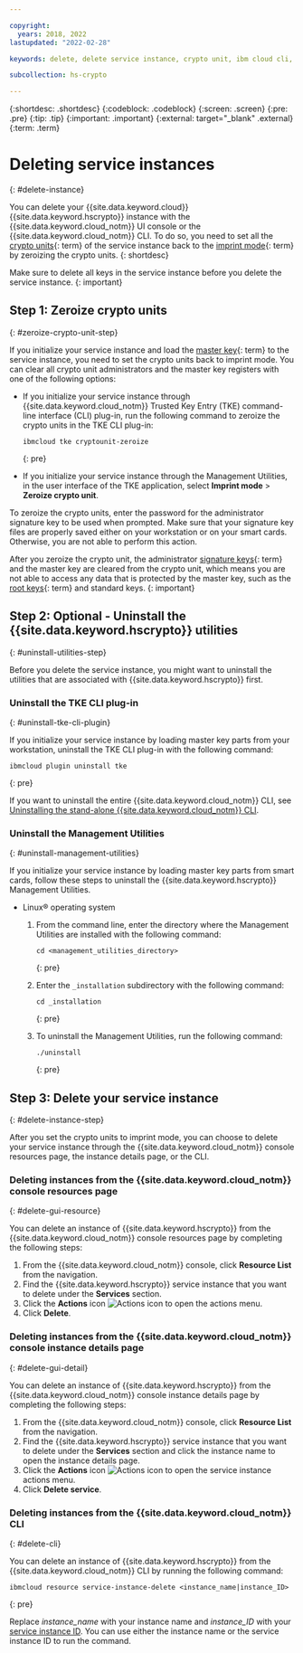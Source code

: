 ```yaml
---

copyright:
  years: 2018, 2022
lastupdated: "2022-02-28"

keywords: delete, delete service instance, crypto unit, ibm cloud cli, clear crypto unit, uninstall

subcollection: hs-crypto

---
```


{:shortdesc: .shortdesc}
{:codeblock: .codeblock}
{:screen: .screen}
{:pre: .pre}
{:tip: .tip}
{:important: .important}
{:external: target="_blank" .external}
{:term: .term}

# Deleting service instances
{: #delete-instance}

You can delete your {{site.data.keyword.cloud}} {{site.data.keyword.hscrypto}} instance with the {{site.data.keyword.cloud_notm}} UI console or the {{site.data.keyword.cloud_notm}} CLI. To do so, you need to set all the [crypto units](#x9860404){: term} of the service instance back to the [imprint mode](#x9860399){: term} by zeroizing the crypto units.
{: shortdesc}


Make sure to delete all keys in the service instance before you delete the service instance.
{: important}


## Step 1: Zeroize crypto units
{: #zeroize-crypto-unit-step}

If you initialize your service instance and load the [master key](#x2908413){: term} to the service instance, you need to set the crypto units back to imprint mode. You can clear all crypto unit administrators and the master key registers with one of the following options:

-  If you initialize your service instance through {{site.data.keyword.cloud_notm}} Trusted Key Entry (TKE) command-line interface (CLI) plug-in, run the following command to zeroize the crypto units in the TKE CLI plug-in:

    ```
    ibmcloud tke cryptounit-zeroize
    ```
    {: pre}

-  If you initialize your service instance through the Management Utilities, in the user interface of the TKE application, select **Imprint mode** &gt; **Zeroize crypto unit**.

To zeroize the crypto units, enter the password for the administrator signature key to be used when prompted. Make sure that your signature key files are properly saved either on your workstation or on your smart cards. Otherwise, you are not able to perform this action.

After you zeroize the crypto unit, the administrator [signature keys](#x8250375){: term} and the master key are cleared from the crypto unit, which means you are not able to access any data that is protected by the master key, such as the [root keys](#x6946961){: term} and standard keys.
{: important}

## Step 2: Optional - Uninstall the {{site.data.keyword.hscrypto}} utilities
{: #uninstall-utilities-step}

Before you delete the service instance, you might want to uninstall the utilities that are associated with {{site.data.keyword.hscrypto}} first.

### Uninstall the TKE CLI plug-in
{: #uninstall-tke-cli-plugin}

If you initialize your service instance by loading master key parts from your workstation, uninstall the TKE CLI plug-in with the following command:

```
ibmcloud plugin uninstall tke
```
{: pre}

If you want to uninstall the entire {{site.data.keyword.cloud_notm}} CLI, see [Uninstalling the stand-alone {{site.data.keyword.cloud_notm}} CLI](/docs/cli?topic=cli-uninstall-ibmcloud-cli).

### Uninstall the Management Utilities
{: #uninstall-management-utilities}

If you initialize your service instance by loading master key parts from smart cards, follow these steps to uninstall the {{site.data.keyword.hscrypto}} Management Utilities.



- Linux&reg; operating system

    1. From the command line, enter the directory where the Management Utilities are installed with the following command:

        ```
        cd <management_utilities_directory>
        ```
        {: pre}

    2. Enter the `_installation` subdirectory with the following command:

        ```
        cd _installation
        ```
        {: pre}

    3. To uninstall the Management Utilities, run the following command:

        ```
        ./uninstall
        ```
        {: pre}

## Step 3: Delete your service instance
{: #delete-instance-step}

After you set the crypto units to imprint mode, you can choose to delete your service instance through the {{site.data.keyword.cloud_notm}} console resources page, the instance details page, or the CLI.

### Deleting instances from the {{site.data.keyword.cloud_notm}} console resources page
{: #delete-gui-resource}

You can delete an instance of {{site.data.keyword.hscrypto}} from the {{site.data.keyword.cloud_notm}} console resources page by completing the following steps:

1. From the {{site.data.keyword.cloud_notm}} console, click **Resource List** from the navigation.
2. Find the {{site.data.keyword.hscrypto}} service instance that you want to delete under the **Services** section.
3. Click the **Actions** icon ![Actions icon](../icons/action-menu-icon.svg "Actions") to open the actions menu.
4. Click **Delete**.

### Deleting instances from the {{site.data.keyword.cloud_notm}} console instance details page
{: #delete-gui-detail}

You can delete an instance of {{site.data.keyword.hscrypto}} from the {{site.data.keyword.cloud_notm}} console instance details page by completing the following steps:

1. From the {{site.data.keyword.cloud_notm}} console, click **Resource List** from the navigation.
2. Find the {{site.data.keyword.hscrypto}} service instance that you want to delete under the **Services** section and click the instance name to open the instance details page.
3. Click the **Actions** icon ![Actions icon](../icons/action-menu-icon.svg "Actions") to open the service instance actions menu.
4. Click **Delete service**.

### Deleting instances from the {{site.data.keyword.cloud_notm}} CLI
{: #delete-cli}

You can delete an instance of {{site.data.keyword.hscrypto}} from the {{site.data.keyword.cloud_notm}} CLI by running the following command:

```
ibmcloud resource service-instance-delete <instance_name|instance_ID>
```
{: pre}

Replace *instance_name* with your instance name and *instance_ID* with your [service instance ID](/docs/hs-crypto?topic=hs-crypto-retrieve-instance-ID). You can use either the instance name or the service instance ID to run the command.
